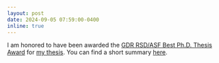 ```yaml
---
layout: post
date: 2024-09-05 07:59:00-0400
inline: true
---
```


I am honored to have been awarded the <a href='https://gdr-rsd.fr/laureats-du-prix-de-these-gdr-rsd-edition-2024/'>GDR RSD/ASF Best Ph.D. Thesis Award</a> for <a href='https://theses.hal.science/tel-04212534'>my thesis</a>. You can find a short summary <a href='https://www.ins2i.cnrs.fr/fr/cnrsinfo/prix-de-these-du-gdr-rsd-des-travaux-sur-loptimisation-recompenses'>here</a>.

